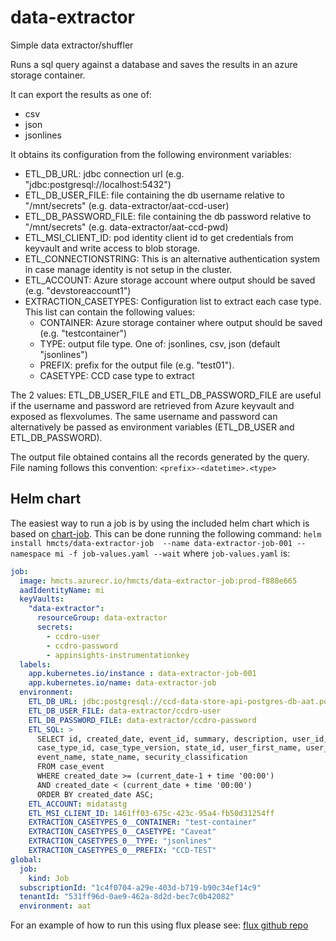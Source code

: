 # data-extractor
Simple data extractor/shuffler

Runs a sql query against a database and saves the results in an azure storage container.

It can export the results as one of:
* csv
* json
* jsonlines

It obtains its configuration from the following environment variables:
* ETL_DB_URL: jdbc connection url  (e.g. "jdbc:postgresql://localhost:5432")
* ETL_DB_USER_FILE: file containing the db username relative to "/mnt/secrets" (e.g. data-extractor/aat-ccd-user)
* ETL_DB_PASSWORD_FILE: file containing the db password relative to "/mnt/secrets" (e.g. data-extractor/aat-ccd-pwd)
* ETL_MSI_CLIENT_ID: pod identity client id to get credentials from keyvault and write access to blob storage. 
* ETL_CONNECTIONSTRING: This is an alternative authentication system in case manage identity is not setup in the cluster. 
* ETL_ACCOUNT: Azure storage account where output should be saved (e.g. "devstoreaccount1")
* EXTRACTION_CASETYPES: Configuration list to extract each case type. This list can contain the following values:
    * CONTAINER: Azure storage container where output should be saved (e.g. "testcontainer")
    * TYPE: output file type. One of: jsonlines, csv, json (default "jsonlines")
    * PREFIX: prefix for the output file (e.g. "test01"). 
    * CASETYPE: CCD case type to extract

The 2 values: ETL_DB_USER_FILE and ETL_DB_PASSWORD_FILE are useful if the username and password are retrieved 
from Azure keyvault and exposed as flexvolumes. The same username and password can alternatively be passed as environment 
variables (ETL_DB_USER and ETL_DB_PASSWORD).


The output file obtained contains all the records generated by the query. 
File naming follows this convention: `<prefix>-<datetime>.<type>`

## Helm chart
The easiest way to run a job is by using the included helm chart which is 
based on [chart-job](https://github.com/hmcts/chart-job). This can be done running the following command:
`helm install hmcts/data-extractor-job  --name data-extractor-job-001 --namespace mi -f job-values.yaml --wait`
where `job-values.yaml` is:
```yaml
job:
  image: hmcts.azurecr.io/hmcts/data-extractor-job:prod-f888e665
  aadIdentityName: mi
  keyVaults:
    "data-extractor":
      resourceGroup: data-extractor 
      secrets:
        - ccdro-user
        - ccdro-password
        - appinsights-instrumentationkey
  labels:
    app.kubernetes.io/instance : data-extractor-job-001
    app.kubernetes.io/name: data-extractor-job
  environment:
    ETL_DB_URL: jdbc:postgresql://ccd-data-store-api-postgres-db-aat.postgres.database.azure.com:5432/ccd_data_store
    ETL_DB_USER_FILE: data-extractor/ccdro-user
    ETL_DB_PASSWORD_FILE: data-extractor/ccdro-password
    ETL_SQL: >
      SELECT id, created_date, event_id, summary, description, user_id, case_data_id,
      case_type_id, case_type_version, state_id, user_first_name, user_last_name,
      event_name, state_name, security_classification
      FROM case_event
      WHERE created_date >= (current_date-1 + time '00:00')
      AND created_date < (current_date + time '00:00')
      ORDER BY created_date ASC;
    ETL_ACCOUNT: midatastg
    ETL_MSI_CLIENT_ID: 1461ff03-675c-423c-95a4-fb50d31254ff
    EXTRACTION_CASETYPES_0__CONTAINER: "test-container"
    EXTRACTION_CASETYPES_0__CASETYPE: "Caveat"
    EXTRACTION_CASETYPES_0__TYPE: "jsonlines"
    EXTRACTION_CASETYPES_0__PREFIX: "CCD-TEST"
global:
  job:
    kind: Job
  subscriptionId: "1c4f0704-a29e-403d-b719-b90c34ef14c9"
  tenantId: "531ff96d-0ae9-462a-8d2d-bec7c0b42082"
  environment: aat
``` 

For an example of how to run this using flux please see:
[flux github repo](https://github.com/hmcts/cnp-flux-config/blob/master/k8s/aat/software-engineering/data-extractor-job/data-extractor-job.yaml)